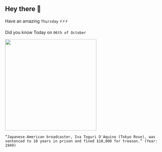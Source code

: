 ## Hey there 👋
Have an amazing `Thursday` ⚡⚡⚡

Did you know Today on `06th of October`
 
 [<img src="https://upload.wikimedia.org/wikipedia/commons/thumb/c/c9/Correspondents_interview_%22Tokyo_Rose.%22_Iva_Toguri%2C_American-born_Japanese._-_NARA_-_520994.tif/lossy-page1-1024px-Correspondents_interview_%22Tokyo_Rose.%22_Iva_Toguri%2C_American-born_Japanese._-_NARA_-_520994.tif.jpg" width="300" />](https://www.fbi.gov/history/famous-cases/iva-toguri-daquino-and-tokyo-rose#:~:text=On%20October%206%2C%201949%2C%20Aquino,two%20months%20of%20her%20sentence.) 
 ```
“Japanese-American broadcaster, Iva Toguri D'Aquino (Tokyo Rose), was sentenced to 10 years in prison and fined $10,000 for treason.” (Year: 1949)
```
